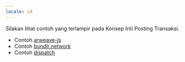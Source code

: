 ```yaml
---
locale: id
---
```


Silakan lihat contoh yang terlampir pada Konsep Inti Posting Transaksi.

* Contoh [arweave-js](/guides/posting-transactions/arweave-js.md)
* Contoh [bundlr.network](/guides/posting-transactions/bundlr.md)
* Contoh [dispatch](/guides/posting-transactions/dispatch.md)
